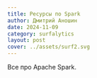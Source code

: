 ```yaml
---
title: Ресурсы по Spark
author: Дмитрий Аношин
date: 2024-11-09
category: surfalytics
layout: post
cover: ../assets/surf2.svg
---
```


Все про Apache Spark.
